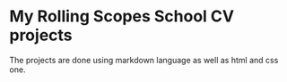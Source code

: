 # My Rolling Scopes School CV projects
The projects are done using markdown language as well as html and css one.
